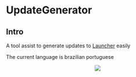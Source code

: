 # UpdateGenerator

## Intro

A tool assist to generate updates to <a href="https://github.com/cleitonpaes/launcher">Launcher</a> easily

The current language is brazilian portuguese

<p align="center">
<img src="https://user-images.githubusercontent.com/106140045/187008979-dde13be9-66c0-4969-bdf1-f093bd15f4b9.png?raw=true"/>
</p>
